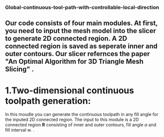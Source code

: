 ### Global-continuous-tool-path-with-controllable-local-direction
##  Our code consists of four main modules. At first, you need to input the mesh model into the slicer to generate 2D connected region. A 2D connected region is saved as seperate inner and outer contours. Our slicer refernces the paper "An Optimal Algorithm for 3D Triangle Mesh Slicing" . 
# 1.Two-dimensional continuous toolpath generation:  
In this moudle you can generate the continuous toolpath in any fill angle for the inputed 2D connected region. The input to this module is a 2D connected region  $\mathbf{R}$ consisting of inner and outer contours, fill angle $\alpha$ and fill interval w. 
 .   
 

